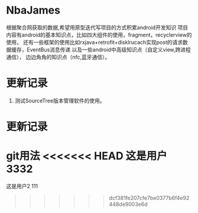 # NbaJames
根据聚合网获取的数据,希望用原型迭代写项目的方式积累android开发知识
项目内容有android的基本知识点，比如四大组件的使用，fragment，recyclerview的使用，
还有一些框架的使用比如rxjava+retrofit+disklrucach实现post的请求数据缓存，EventBus消息传递
以及一些android中高级知识点（自定义view,跨进程通信），
边边角角的知识点（nfc,蓝牙通信）。
# 更新记录
1. 测试SourceTree版本管理软件的使用。
# 更新记录
git用法
<<<<<<< HEAD
这是用户
3332
=======
这是用户2
111
>>>>>>> dcf381fe207cfe7be0377b6f4e92448de9003e6d
